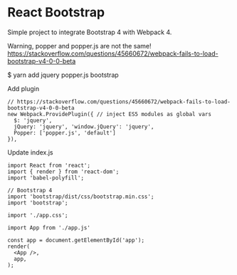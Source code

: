# React Bootstrap

Simple project to integrate Bootstrap 4 with Webpack 4.

Warning, popper and popper.js are not the same!
https://stackoverflow.com/questions/45660672/webpack-fails-to-load-bootstrap-v4-0-0-beta

$ yarn add jquery popper.js bootstrap

Add plugin 

    // https://stackoverflow.com/questions/45660672/webpack-fails-to-load-bootstrap-v4-0-0-beta
    new Webpack.ProvidePlugin({ // inject ES5 modules as global vars
      $: 'jquery',
      jQuery: 'jquery', 'window.jQuery': 'jquery',
      Popper: ['popper.js', 'default']
    }),

Update index.js

    import React from 'react';
    import { render } from 'react-dom';
    import 'babel-polyfill';
    
    // Bootstrap 4
    import 'bootstrap/dist/css/bootstrap.min.css';
    import 'bootstrap';
    
    import './app.css';
    
    import App from './app.js'
    
    const app = document.getElementById('app');
    render(
      <App />,
      app,
    );